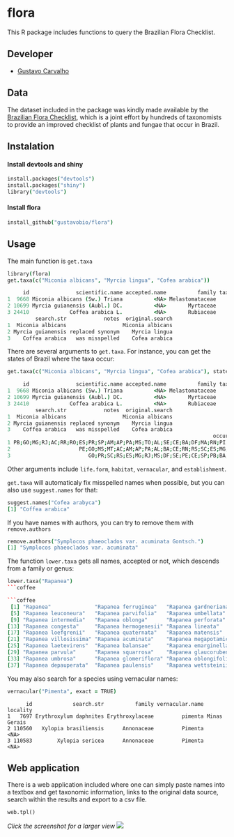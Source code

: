 flora
===

This R package includes functions to query the Brazilian Flora Checklist.

## Developer

+ [Gustavo Carvalho](https://github.com/gustavobio)

## Data

The dataset included in the package was kindly made available by the [Brazilian Flora Checklist](http://floradobrasil.jbrj.gov.br), which is a joint effort by hundreds of taxonomists to provide an improved checklist of plants and fungae that occur in Brazil.

## Instalation

#### Install devtools and shiny

```coffee
install.packages("devtools")
install.packages("shiny")
library("devtools")
```

#### Install flora

```coffee
install_github("gustavobio/flora")
```

## Usage

The main function is `get.taxa`

```coffee
library(flora)
get.taxa(c("Miconia albicans", "Myrcia lingua", "Cofea arabica"))
```

```coffee
     id               scientific.name accepted.name          family taxon.rank taxon.status
1  9668 Miconia albicans (Sw.) Triana          <NA> Melastomataceae    species     accepted
2 10699 Myrcia guianensis (Aubl.) DC.          <NA>       Myrtaceae    species     accepted
3 24410             Coffea arabica L.          <NA>       Rubiaceae    species     accepted
         search.str            notes  original.search
1  Miconia albicans                  Miconia albicans
2 Myrcia guianensis replaced synonym    Myrcia lingua
3    Coffea arabica   was misspelled    Cofea arabica
```

There are several arguments to `get.taxa`. For instance, you can get the states of Brazil where the taxa occur:

```coffee
get.taxa(c("Miconia albicans", "Myrcia lingua", "Cofea arabica"), states = TRUE)
```

```coffee
     id               scientific.name accepted.name          family taxon.rank taxon.status
1  9668 Miconia albicans (Sw.) Triana          <NA> Melastomataceae    species     accepted
2 10699 Myrcia guianensis (Aubl.) DC.          <NA>       Myrtaceae    species     accepted
3 24410             Coffea arabica L.          <NA>       Rubiaceae    species     accepted
         search.str            notes  original.search
1  Miconia albicans                  Miconia albicans
2 Myrcia guianensis replaced synonym    Myrcia lingua
3    Coffea arabica   was misspelled    Cofea arabica
                                                                  occurrence
1 PB;GO;MG;RJ;AC;RR;RO;ES;PR;SP;AM;AP;PA;MS;TO;AL;SE;CE;BA;DF;MA;RN;PI;PE;MT
2                      PE;GO;MS;MT;AC;AM;AP;PA;AL;BA;CE;RN;RS;SC;ES;MG;RJ;SP
3                         GO;PR;SC;RS;ES;MG;RJ;MS;DF;SE;PE;CE;SP;PB;BA;AL;AC
```

Other arguments include `life.form`, `habitat`, `vernacular`, and `establishment`.

`get.taxa` will automaticaly fix misspelled names when possible, but you can also use `suggest.names` for that:

```coffee
suggest.names("Cofea arabyca")
[1] "Coffea arabica"
```

If you have names with authors, you can try to remove them with `remove.authors`

```coffee
remove.authors("Symplocos phaeoclados var. acuminata Gontsch.")
[1] "Symplocos phaeoclados var. acuminata"
```

The function `lower.taxa` gets all names, accepted or not, which descends from a family or genus:

```coffee
lower.taxa("Rapanea")
```coffee

```coffee
 [1] "Rapanea"              "Rapanea ferruginea"   "Rapanea gardneriana"  "Rapanea guianensis"  
 [5] "Rapanea leuconeura"   "Rapanea parvifolia"   "Rapanea umbellata"    "Rapanea venosa"      
 [9] "Rapanea intermedia"   "Rapanea oblonga"      "Rapanea perforata"    "Rapanea schwackeana" 
[13] "Rapanea congesta"     "Rapanea hermogenesii" "Rapanea lineata"      "Rapanea lancifolia"  
[17] "Rapanea loefgrenii"   "Rapanea quaternata"   "Rapanea matensis"     "Rapanea villicaulis" 
[21] "Rapanea villosissima" "Rapanea acuminata"    "Rapanea megapotamica" "Rapanea lorentziana" 
[25] "Rapanea laetevirens"  "Rapanea balansae"     "Rapanea emarginella"  "Rapanea glazioviana" 
[29] "Rapanea parvula"      "Rapanea squarrosa"    "Rapanea glaucorubens" "Rapanea ovalifolia"  
[33] "Rapanea umbrosa"      "Rapanea glomeriflora" "Rapanea oblongifolia" "Rapanea lauriformis" 
[37] "Rapanea depauperata"  "Rapanea paulensis"    "Rapanea wettsteinii" 
```

You may also search for a species using vernacular names:

```coffee
vernacular("Pimenta", exact = TRUE)
```

```
      id             search.str          family vernacular.name     locality
1   7697 Erythroxylum daphnites Erythroxylaceae         pimenta Minas Gerais
2 110560   Xylopia brasiliensis      Annonaceae         Pimenta         <NA>
3 110583        Xylopia sericea      Annonaceae         Pimenta         <NA>
```

## Web application

There is a web application included where one can simply paste names into a textbox and get taxonomic information, links to the original data source, search within the results and export to a csv file.

```
web.tpl()
```
*Click the screenshot for a larger view*
![](http://i.imgur.com/Kjbb9nx.png)